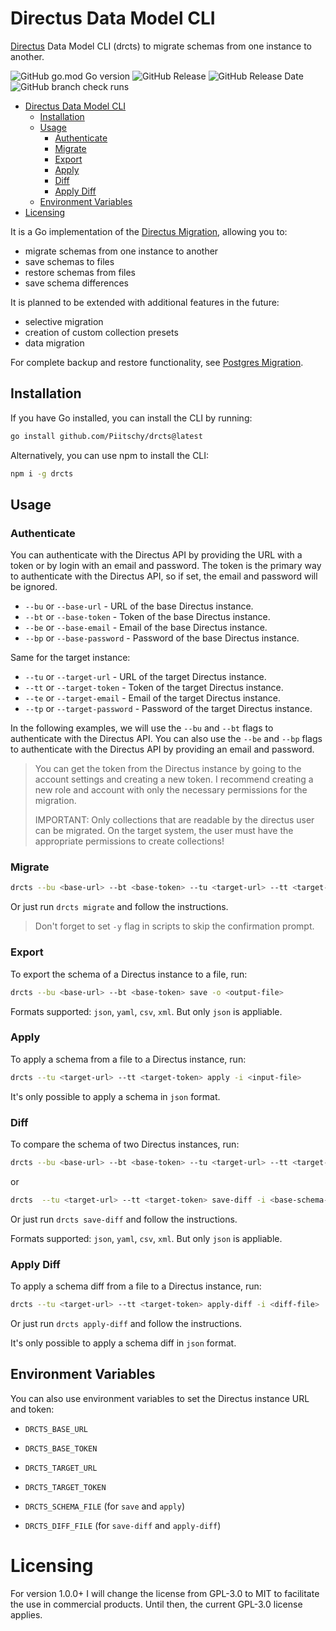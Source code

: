 # Directus Data Model CLI
[Directus](https://directus.io) Data Model CLI (drcts) to migrate schemas from one instance to another.


![GitHub go.mod Go version](https://img.shields.io/github/go-mod/go-version/Piitschy/drcts)
![GitHub Release](https://img.shields.io/github/v/release/Piitschy/drcts)
![GitHub Release Date](https://img.shields.io/github/release-date/Piitschy/drcts)
![GitHub branch check runs](https://img.shields.io/github/check-runs/Piitschy/drcts/main)

<!--toc:start-->
- [Directus Data Model CLI](#directus-data-model-cli)
  - [Installation](#installation)
  - [Usage](#usage)
    - [Authenticate](#authenticate)
    - [Migrate](#migrate)
    - [Export](#export)
    - [Apply](#apply)
    - [Diff](#diff)
    - [Apply Diff](#apply-diff)
  - [Environment Variables](#environment-variables)
- [Licensing](#licensing)
<!--toc:end-->

It is a Go implementation of the [Directus Migration](https://docs.directus.io/guides/migration/node.html), allowing you to:
- migrate schemas from one instance to another
- save schemas to files
- restore schemas from files
- save schema differences

It is planned to be extended with additional features in the future:
- selective migration
- creation of custom collection presets
- data migration

For complete backup and restore functionality, see [Postgres Migration](https://github.com/Piitschy/pgrd).

## Installation

If you have Go installed, you can install the CLI by running:
```bash
go install github.com/Piitschy/drcts@latest
```

Alternatively, you can use npm to install the CLI:
```bash 
npm i -g drcts
```

## Usage

### Authenticate

You can authenticate with the Directus API by providing the URL with a token or by login with an email and password.
The token is the primary way to authenticate with the Directus API, so if set, the email and password will be ignored.

- `--bu` or `--base-url` - URL of the base Directus instance.
- `--bt` or `--base-token` - Token of the base Directus instance.
- `--be` or `--base-email` - Email of the base Directus instance.
- `--bp` or `--base-password` - Password of the base Directus instance.

Same for the target instance:
- `--tu` or `--target-url` - URL of the target Directus instance.
- `--tt` or `--target-token` - Token of the target Directus instance.
- `--te` or `--target-email` - Email of the target Directus instance.
- `--tp` or `--target-password` - Password of the target Directus instance.

In the following examples, we will use the `--bu` and `--bt` flags to authenticate with the Directus API.
You can also use the `--be` and `--bp` flags to authenticate with the Directus API by providing an email and password.

> You can get the token from the Directus instance by going to the account settings and creating a new token.
> I recommend creating a new role and account with only the necessary permissions for the migration.
>
> IMPORTANT: Only collections that are readable by the directus user can be migrated. On the target system, the user must have the appropriate permissions to create collections!

### Migrate

```bash
drcts --bu <base-url> --bt <base-token> --tu <target-url> --tt <target-token> migrate
```
 Or just run `drcts migrate` and follow the instructions.

> Don't forget to set `-y` flag in scripts to skip the confirmation prompt.

### Export

To export the schema of a Directus instance to a file, run:

```bash
drcts --bu <base-url> --bt <base-token> save -o <output-file>
```

Formats supported: `json`, `yaml`, `csv`, `xml`. But only `json` is appliable.

### Apply

To apply a schema from a file to a Directus instance, run:

```bash
drcts --tu <target-url> --tt <target-token> apply -i <input-file>
```

It's only possible to apply a schema in `json` format.

### Diff 

To compare the schema of two Directus instances, run:

```bash
drcts --bu <base-url> --bt <base-token> --tu <target-url> --tt <target-token> save-diff -o <diff-output-file>
```
or
```bash
drcts  --tu <target-url> --tt <target-token> save-diff -i <base-schema-file> -o <diff-output-file>
```

Or just run `drcts save-diff` and follow the instructions.

Formats supported: `json`, `yaml`, `csv`, `xml`. But only `json` is appliable.

### Apply Diff

To apply a schema diff from a file to a Directus instance, run:

```bash
drcts --tu <target-url> --tt <target-token> apply-diff -i <diff-file>
```

Or just run `drcts apply-diff` and follow the instructions.

It's only possible to apply a schema diff in `json` format.

## Environment Variables

You can also use environment variables to set the Directus instance URL and token:

- `DRCTS_BASE_URL`
- `DRCTS_BASE_TOKEN`
- `DRCTS_TARGET_URL`
- `DRCTS_TARGET_TOKEN`


- `DRCTS_SCHEMA_FILE` (for `save` and `apply`)
- `DRCTS_DIFF_FILE` (for `save-diff` and `apply-diff`)

# Licensing 
For version 1.0.0+ I will change the license from GPL-3.0 to MIT to facilitate the use in commercial products.
Until then, the current GPL-3.0 license applies.
